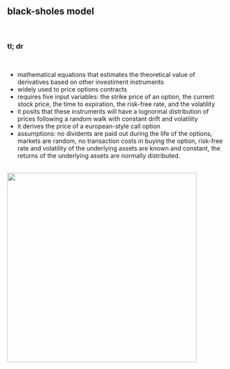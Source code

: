 ## black-sholes model

<br>

### tl; dr

<br>

* mathematical equations that estimates the theoretical value of derivatives based on other investiment instruments
* widely used to price options contracts
* requires five input variables: the strike price of an option, the current stock price, the time to expiration, the risk-free rate, and the volatility
* it posits that these instruments will have a lognormal distribution of prices following a random walk with constant drift and volatility
* it derives the price of a european-style call option
* assumptions: no dividents are paid out during the life of the options, markets are random, no transaction costs in buying the option, risk-free rate and volatility of the underlying assets are known and constant, the returns of the underlying assets are normally distributed.


<br>

<img width="437"  src="https://user-images.githubusercontent.com/1130416/219771677-36198efd-55b3-4729-b7f3-e7660a984140.png">
